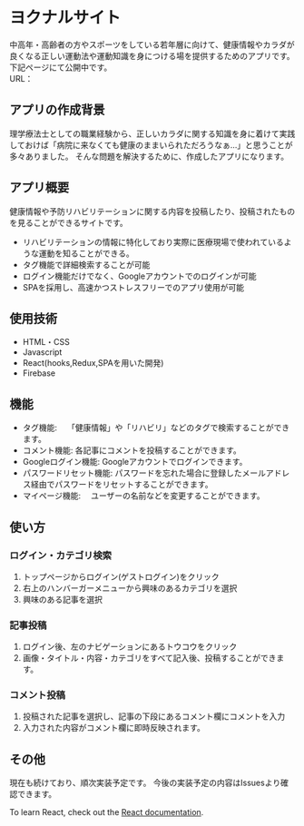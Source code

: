 # ヨクナルサイト

中高年・高齢者の方やスポーツをしている若年層に向けて、健康情報やカラダが良くなる正しい運動法や運動知識を身につける場を提供するためのアプリです。  
下記ページにて公開中です。  
URL：

## アプリの作成背景

理学療法士としての職業経験から、正しいカラダに関する知識を身に着けて実践しておけば「病院に来なくても健康のままいられただろうなぁ…」と思うことが多々ありました。
そんな問題を解決するために、作成したアプリになります。

## アプリ概要

健康情報や予防リハビリテーションに関する内容を投稿したり、投稿されたものを見ることができるサイトです。
- リハビリテーションの情報に特化しており実際に医療現場で使われているような運動を知ることができる。
- タグ機能で詳細検索することが可能
- ログイン機能だけでなく、Googleアカウントでのログインが可能
- SPAを採用し、高速かつストレスフリーでのアプリ使用が可能

## 使用技術

- HTML・CSS
- Javascript
- React(hooks,Redux,SPAを用いた開発)
- Firebase

## 機能

- タグ機能:　           「健康情報」や「リハビリ」などのタグで検索することができます。
- コメント機能:          各記事にコメントを投稿することができます。
- Googleログイン機能:    Googleアカウントでログインできます。
- パスワードリセット機能:  パスワードを忘れた場合に登録したメールアドレス経由でパスワードをリセットすることができます。
- マイページ機能:　       ユーザーの名前などを変更することができます。


## 使い方

### ログイン・カテゴリ検索
1. トップページからログイン(ゲストログイン)をクリック
2. 右上のハンバーガーメニューから興味のあるカテゴリを選択
3. 興味のある記事を選択

### 記事投稿
1. ログイン後、左のナビゲーションにあるトウコウをクリック
2. 画像・タイトル・内容・カテゴリをすべて記入後、投稿することができます。

### コメント投稿
1. 投稿された記事を選択し、記事の下段にあるコメント欄にコメントを入力
2. 入力された内容がコメント欄に即時反映されます。


## その他

現在も続けており、順次実装予定です。
今後の実装予定の内容はIssuesより確認できます。


To learn React, check out the [React documentation](https://reactjs.org/).
